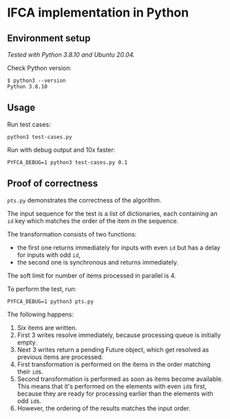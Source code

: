 IFCA implementation in Python
=============================

Environment setup
-----------------

_Tested with Python 3.8.10 and Ubuntu 20.04._

Check Python version:

    $ python3 --version
    Python 3.8.10


Usage
-----

Run test cases:

    python3 test-cases.py

Run with debug output and 10x faster:

    PYFCA_DEBUG=1 python3 test-cases.py 0.1


Proof of correctness
--------------------

`pts.py` demonstrates the correctness of the algorithm.

The input sequence for the test is a list of dictionaries, each containing an
`id` key which matches the order of the item in the sequence.

The transformation consists of two functions:
- the first one returns immediately for inputs with even `id` but has a delay
  for inputs with odd `id`,
- the second one is synchronous and returns immediately.

The soft limit for number of items processed in parallel is 4.

To perform the test, run:

    PYFCA_DEBUG=1 python3 pts.py

The following happens:

1. Six items are written.
1. First 3 writes resolve immediately, because processing queue is initially
   empty.
1. Next 3 writes return a pending Future object, which get resolved as previous
   items are processed.
1. First transformation is performed on the items in the order matching their
   `id`s.
1. Second transformation is performed as soon as items become available. This
   means that it's performed on the elements with even `id`s first, because
   they are ready for processing earlier than the elements with odd `id`s.
1. However, the ordering of the results matches the input order.
